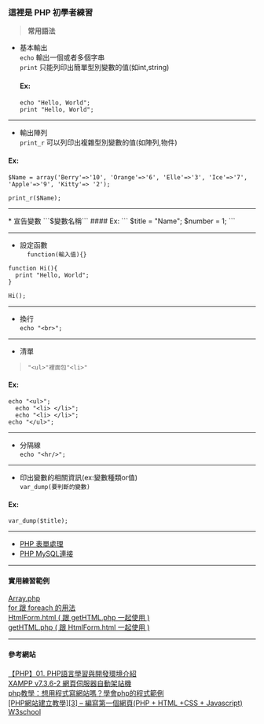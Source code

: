 ### **這裡是 PHP 初學者練習**  

> **常用語法**  

* 基本輸出  
```echo``` 輸出一個或者多個字串  
```print``` 只能列印出簡單型別變數的值(如int,string)   

  #### Ex:
  ```  
  echo "Hello, World";
  print "Hello, World";
  ```
<hr>

* 輸出陣列  
```print_r``` 可以列印出複雜型別變數的值(如陣列,物件)    
#### Ex:
```  
$Name = array('Berry'=>'10', 'Orange'=>'6', 'Elle'=>'3', 'Ice'=>'7', 'Apple'=>'9', 'Kitty'=> '2');
```
```
print_r($Name);
```
<hr>
* 宣告變數  
```$變數名稱```  
#### Ex:
```
$title = "Name";
$number = 1;
```
<hr>

* 設定函數  
```  function(輸入值){}```  
```
function Hi(){
  print "Hello, World";
}
```
```
Hi();
```
<hr>

* 換行  
```echo "<br>";```  
<hr>

* 清單  
> ```"<ul>"裡面包"<li>" ```  

  #### Ex:
  ```  
  echo "<ul>";
    echo "<li> </li>";
    echo "<li> </li>";
  echo "</ul>";
  ```  
<hr>

* 分隔線  
```echo "<hr/>";```  
<hr>

* 印出變數的相關資訊(ex:變數種類or值)  
```var_dump(要判斷的變數)```  
#### Ex:
```var_dump($title);```  
<hr>  

* [PHP 表單處理](https://www.w3school.com.cn/php/php_forms.asp)    
* [PHP MySQL連接](https://www.w3school.com.cn/php/php_mysql_connect.asp)  
<hr>   

#### 實用練習範例
[Array.php](https://github.com/Yeh-Hsiu-Hsiang/PHP/blob/master/basic/Array.php)  
[for 跟 foreach 的用法](https://github.com/Yeh-Hsiu-Hsiang/PHP/blob/master/basic/For.php)  
[HtmlForm.html ( 跟 getHTML.php 一起使用 )](https://github.com/Yeh-Hsiu-Hsiang/PHP/blob/master/basic/HtmlForm.html)  
[getHTML.php ( 跟 HtmlForm.html 一起使用 )](https://github.com/Yeh-Hsiu-Hsiang/PHP/blob/master/basic/getHTML.php)  

<hr>

#### 參考網站  
[【PHP】01. PHP語言學習與開發環境介紹](https://progressbar.tw/posts/142)  
[XAMPP v7.3.6-2 網頁伺服器自動架站機](https://briian.com/18718/)  
[php教學：想用程式寫網站嗎？學會php的程式範例](https://www.twhappy.com/index.php?action=blog&category=6)  
[[PHP網站建立教學][3] – 編寫第一個網頁(PHP + HTML +CSS + Javascript)](https://twosheng.com/php%E7%B6%B2%E7%AB%99%E5%BB%BA%E7%AB%8B%E6%95%99%E5%AD%B83-%E7%B7%A8%E5%AF%AB%E7%AC%AC%E4%B8%80%E5%80%8B%E7%B6%B2%E9%A0%81php-html-css-javascript/)  
[W3school](https://www.w3school.com.cn/php/index.asp)  
